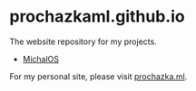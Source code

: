 # prochazkaml.github.io

The website repository for my projects.

- [MichalOS](https://prochazkaml.github.io/michalos/)

For my personal site, please visit [prochazka.ml](http://prochazka.ml).
